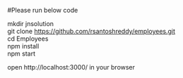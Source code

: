 #Please run below code

mkdir jnsolution <br/>
git clone https://github.com/rsantoshreddy/employees.git<br/>
cd Employees<br/>
npm install<br/>
npm start<br/>


open http://localhost:3000/ in your browser